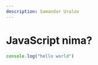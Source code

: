 ```yaml
---
description: Samandar Uralov
---
```


# JavaScript nima?

```javascript
console.log("hello world")
```

